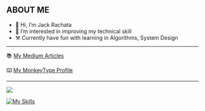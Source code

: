 ## ABOUT ME
- 👋 Hi, I’m Jack Rachata
- 👀 I’m interested in improving my technical skill
- ⚒️ Currently have fun with learning in Algorithms, System Design

---

📚 [My Medium Articles](https://medium.com/@rachata.ptnn)

⌨️ [My MonkeyType Profile](https://monkeytype.com/profile/rachata-ptnn) 

---

![](https://leetcard.jacoblin.cool/rachata-ptnn?ext=heatmap)

[![My Skills](https://skillicons.dev/icons?i=go,gcp,github,ubuntu,mongodb,mysql,redis)](https://skillicons.dev)
